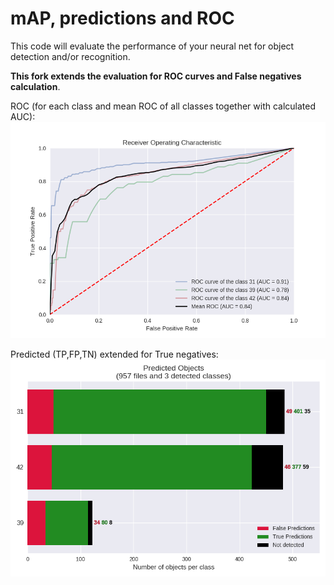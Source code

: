# mAP, predictions and ROC

This code will evaluate the performance of your neural net for object detection and/or recognition.

**This fork extends the evaluation for ROC curves and False negatives calculation**.

ROC (for each class and mean ROC of all classes together with calculated AUC):
![alt text](images/ROC.png "ROC")

Predicted (TP,FP,TN) extended for True negatives:
![alt text](images/predictions.png "Predictions")